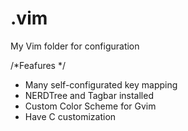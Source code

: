 .vim
====

My Vim folder for configuration

/*Feafures */
- Many self-configurated key mapping
- NERDTree and Tagbar installed
- Custom Color Scheme for Gvim
- Have C customization
